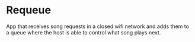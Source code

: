 # Requeue
App that receives song requests in a closed wifi network and adds them to a queue where the host is able to control what song plays next.
